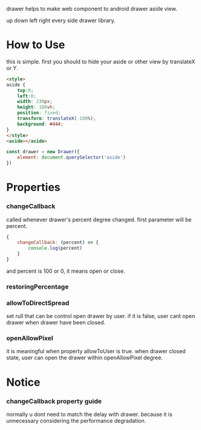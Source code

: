 drawer helps to make web component to android drawer aside view.

up down left right every side drawer library.

# How to Use
this is simple.
first you should to hide your aside or other view by translateX or Y.

```html
<style>
aside {
    top:0;
    left:0;
    width: 230px;
    height: 100vh;
    position: fixed;
    transform: translateX(-100%);
    background: #444;
}
</style>
<aside></aside>
```
```javascript
const drawer = new Drawer({
    element: document.querySelector('aside')
})
```


# Properties
### changeCallback
called whenever drawer's percent degree changed.
first parameter will be percent.
```javascript
{
    changeCallback: (percent) => {
        console.log(percent)
    }
}
```
and percent is 100 or 0, it means open or close.

### restoringPercentage


### allowToDirectSpread
set rull that can be control open drawer by user.
if it is false, user cant open drawer when drawer have been closed.

### openAllowPixel
it is meaningful when property allowToUser is true.
when drawer closed state, user can open the drawer within openAllowPixel degree.

# Notice
### changeCallback property guide
normally u dont need to match the delay with drawer.
because it is unnecessary considering the performance degradation.